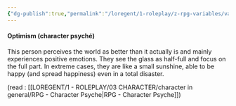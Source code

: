 ```yaml
---
{"dg-publish":true,"permalink":"/loregent/1-roleplay/z-rpg-variables/variables-character/variables-character-psyche/optimism/","noteIcon":""}
---
```


#### Optimism (character psyché)

This person perceives the world as better than it actually is and mainly experiences positive emotions. They see the glass as half-full and focus on the full part. In extreme cases, they are like a small sunshine, able to be happy (and spread happiness) even in a total disaster.

(read : [[LOREGENT/1 - ROLEPLAY/03 CHARACTER/character in general/RPG - Character Psyche\|RPG - Character Psyche]])
